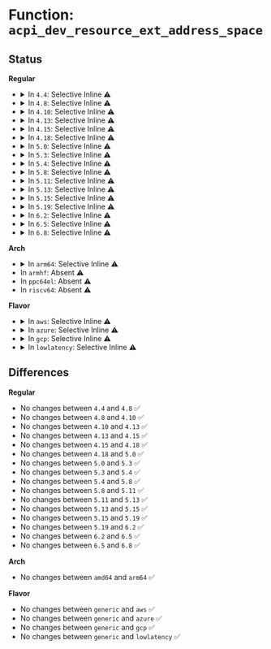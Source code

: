 # Function: <code>acpi_dev_resource_ext_address_space</code>

## Status
<b>Regular</b>
<ul>
<li>
<details>
<summary>In <code>4.4</code>: Selective Inline ⚠️</summary>

```c
bool acpi_dev_resource_ext_address_space(struct acpi_resource *ares, struct resource_win *win);
```

**Collision:** Unique Global

**Inline:** Selective

**Transformation:** False

**Instances:**

```
In drivers/acpi/resource.c (ffffffff81481c72)
Location: drivers/acpi/resource.c:299
Inline: True
Direct callers:
  - drivers/pnp/pnpacpi/rsparser.c:pnpacpi_allocated_resource
```
**Symbols:**

```
ffffffff81481c72-ffffffff81481ca0: acpi_dev_resource_ext_address_space (STB_GLOBAL)
```
</details>
</li>
<li>
<details>
<summary>In <code>4.8</code>: Selective Inline ⚠️</summary>

```c
bool acpi_dev_resource_ext_address_space(struct acpi_resource *ares, struct resource_win *win);
```

**Collision:** Unique Global

**Inline:** Selective

**Transformation:** False

**Instances:**

```
In drivers/acpi/resource.c (ffffffff814d0761)
Location: drivers/acpi/resource.c:312
Inline: True
Direct callers:
  - drivers/pnp/pnpacpi/rsparser.c:pnpacpi_allocated_resource
```
**Symbols:**

```
ffffffff814d0761-ffffffff814d078f: acpi_dev_resource_ext_address_space (STB_GLOBAL)
```
</details>
</li>
<li>
<details>
<summary>In <code>4.10</code>: Selective Inline ⚠️</summary>

```c
bool acpi_dev_resource_ext_address_space(struct acpi_resource *ares, struct resource_win *win);
```

**Collision:** Unique Global

**Inline:** Selective

**Transformation:** False

**Instances:**

```
In drivers/acpi/resource.c (ffffffff814f26cb)
Location: drivers/acpi/resource.c:325
Inline: True
Direct callers:
  - drivers/pnp/pnpacpi/rsparser.c:pnpacpi_allocated_resource
```
**Symbols:**

```
ffffffff814f26cb-ffffffff814f26f9: acpi_dev_resource_ext_address_space (STB_GLOBAL)
```
</details>
</li>
<li>
<details>
<summary>In <code>4.13</code>: Selective Inline ⚠️</summary>

```c
bool acpi_dev_resource_ext_address_space(struct acpi_resource *ares, struct resource_win *win);
```

**Collision:** Unique Global

**Inline:** Selective

**Transformation:** False

**Instances:**

```
In drivers/acpi/resource.c (ffffffff81500695)
Location: drivers/acpi/resource.c:325
Inline: True
Direct callers:
  - drivers/acpi/ioapic.c:setup_res
  - drivers/pnp/pnpacpi/rsparser.c:pnpacpi_allocated_resource
```
**Symbols:**

```
ffffffff81500720-ffffffff81500751: acpi_dev_resource_ext_address_space (STB_GLOBAL)
```
</details>
</li>
<li>
<details>
<summary>In <code>4.15</code>: Selective Inline ⚠️</summary>

```c
bool acpi_dev_resource_ext_address_space(struct acpi_resource *ares, struct resource_win *win);
```

**Collision:** Unique Global

**Inline:** Selective

**Transformation:** False

**Instances:**

```
In drivers/acpi/resource.c (ffffffff815429c9)
Location: drivers/acpi/resource.c:325
Inline: True
Inline callers:
  - drivers/acpi/resource.c:is_memory
Direct callers:
  - drivers/acpi/ioapic.c:setup_res
  - drivers/pnp/pnpacpi/rsparser.c:pnpacpi_allocated_resource
```
**Symbols:**

```
ffffffff81542920-ffffffff81542951: acpi_dev_resource_ext_address_space (STB_GLOBAL)
```
</details>
</li>
<li>
<details>
<summary>In <code>4.18</code>: Selective Inline ⚠️</summary>

```c
bool acpi_dev_resource_ext_address_space(struct acpi_resource *ares, struct resource_win *win);
```

**Collision:** Unique Global

**Inline:** Selective

**Transformation:** False

**Instances:**

```
In drivers/acpi/resource.c (ffffffff81578919)
Location: drivers/acpi/resource.c:325
Inline: True
Inline callers:
  - drivers/acpi/resource.c:is_memory
Direct callers:
  - drivers/acpi/ioapic.c:setup_res
  - drivers/pnp/pnpacpi/rsparser.c:pnpacpi_allocated_resource
```
**Symbols:**

```
ffffffff81578870-ffffffff815788a1: acpi_dev_resource_ext_address_space (STB_GLOBAL)
```
</details>
</li>
<li>
<details>
<summary>In <code>5.0</code>: Selective Inline ⚠️</summary>

```c
bool acpi_dev_resource_ext_address_space(struct acpi_resource *ares, struct resource_win *win);
```

**Collision:** Unique Global

**Inline:** Selective

**Transformation:** False

**Instances:**

```
In drivers/acpi/resource.c (ffffffff81590589)
Location: drivers/acpi/resource.c:325
Inline: True
Inline callers:
  - drivers/acpi/resource.c:is_memory
  - drivers/acpi/resource.c:is_memory
Direct callers:
  - drivers/acpi/ioapic.c:setup_res
  - drivers/pnp/pnpacpi/rsparser.c:pnpacpi_allocated_resource
```
**Symbols:**

```
ffffffff815904e0-ffffffff81590511: acpi_dev_resource_ext_address_space (STB_GLOBAL)
```
</details>
</li>
<li>
<details>
<summary>In <code>5.3</code>: Selective Inline ⚠️</summary>

```c
bool acpi_dev_resource_ext_address_space(struct acpi_resource *ares, struct resource_win *win);
```

**Collision:** Unique Global

**Inline:** Selective

**Transformation:** False

**Instances:**

```
In drivers/acpi/resource.c (ffffffff815c1359)
Location: drivers/acpi/resource.c:317
Inline: True
Inline callers:
  - drivers/acpi/resource.c:is_memory
  - drivers/acpi/resource.c:is_memory
Direct callers:
  - drivers/acpi/ioapic.c:setup_res
  - drivers/pnp/pnpacpi/rsparser.c:pnpacpi_allocated_resource
```
**Symbols:**

```
ffffffff815c12c0-ffffffff815c12ee: acpi_dev_resource_ext_address_space (STB_GLOBAL)
```
</details>
</li>
<li>
<details>
<summary>In <code>5.4</code>: Selective Inline ⚠️</summary>

```c
bool acpi_dev_resource_ext_address_space(struct acpi_resource *ares, struct resource_win *win);
```

**Collision:** Unique Global

**Inline:** Selective

**Transformation:** False

**Instances:**

```
In drivers/acpi/resource.c (ffffffff815e2619)
Location: drivers/acpi/resource.c:317
Inline: True
Inline callers:
  - drivers/acpi/resource.c:is_memory
  - drivers/acpi/resource.c:is_memory
Direct callers:
  - drivers/acpi/ioapic.c:setup_res
  - drivers/pnp/pnpacpi/rsparser.c:pnpacpi_allocated_resource
```
**Symbols:**

```
ffffffff815e2580-ffffffff815e25ae: acpi_dev_resource_ext_address_space (STB_GLOBAL)
```
</details>
</li>
<li>
<details>
<summary>In <code>5.8</code>: Selective Inline ⚠️</summary>

```c
bool acpi_dev_resource_ext_address_space(struct acpi_resource *ares, struct resource_win *win);
```

**Collision:** Unique Global

**Inline:** Selective

**Transformation:** False

**Instances:**

```
In drivers/acpi/resource.c (ffffffff8168d479)
Location: drivers/acpi/resource.c:317
Inline: True
Inline callers:
  - drivers/acpi/resource.c:is_memory
  - drivers/acpi/resource.c:is_memory
Direct callers:
  - drivers/acpi/ioapic.c:setup_res
  - drivers/pnp/pnpacpi/rsparser.c:pnpacpi_allocated_resource
```
**Symbols:**

```
ffffffff8168d3e0-ffffffff8168d40e: acpi_dev_resource_ext_address_space (STB_GLOBAL)
```
</details>
</li>
<li>
<details>
<summary>In <code>5.11</code>: Selective Inline ⚠️</summary>

```c
bool acpi_dev_resource_ext_address_space(struct acpi_resource *ares, struct resource_win *win);
```

**Collision:** Unique Global

**Inline:** Selective

**Transformation:** False

**Instances:**

```
In drivers/acpi/resource.c (ffffffff816ab179)
Location: drivers/acpi/resource.c:317
Inline: True
Inline callers:
  - drivers/acpi/resource.c:is_memory
  - drivers/acpi/resource.c:is_memory
Direct callers:
  - drivers/acpi/ioapic.c:setup_res
  - drivers/pnp/pnpacpi/rsparser.c:pnpacpi_allocated_resource
```
**Symbols:**

```
ffffffff816ab0e0-ffffffff816ab10e: acpi_dev_resource_ext_address_space (STB_GLOBAL)
```
</details>
</li>
<li>
<details>
<summary>In <code>5.13</code>: Selective Inline ⚠️</summary>

```c
bool acpi_dev_resource_ext_address_space(struct acpi_resource *ares, struct resource_win *win);
```

**Collision:** Unique Global

**Inline:** Selective

**Transformation:** False

**Instances:**

```
In drivers/acpi/resource.c (ffffffff8168d9d9)
Location: drivers/acpi/resource.c:318
Inline: True
Inline callers:
  - drivers/acpi/resource.c:is_memory
  - drivers/acpi/resource.c:is_memory
Direct callers:
  - drivers/acpi/ioapic.c:setup_res
  - drivers/pnp/pnpacpi/rsparser.c:pnpacpi_allocated_resource
```
**Symbols:**

```
ffffffff8168d940-ffffffff8168d96e: acpi_dev_resource_ext_address_space (STB_GLOBAL)
```
</details>
</li>
<li>
<details>
<summary>In <code>5.15</code>: Selective Inline ⚠️</summary>

```c
bool acpi_dev_resource_ext_address_space(struct acpi_resource *ares, struct resource_win *win);
```

**Collision:** Unique Global

**Inline:** Selective

**Transformation:** False

**Instances:**

```
In drivers/acpi/resource.c (ffffffff81703209)
Location: drivers/acpi/resource.c:318
Inline: True
Inline callers:
  - drivers/acpi/resource.c:is_memory
  - drivers/acpi/resource.c:is_memory
Direct callers:
  - drivers/acpi/ioapic.c:setup_res
  - drivers/pnp/pnpacpi/rsparser.c:pnpacpi_allocated_resource
```
**Symbols:**

```
ffffffff81703170-ffffffff8170319e: acpi_dev_resource_ext_address_space (STB_GLOBAL)
```
</details>
</li>
<li>
<details>
<summary>In <code>5.19</code>: Selective Inline ⚠️</summary>

```c
bool acpi_dev_resource_ext_address_space(struct acpi_resource *ares, struct resource_win *win);
```

**Collision:** Unique Global

**Inline:** Selective

**Transformation:** False

**Instances:**

```
In drivers/acpi/resource.c (ffffffff818311c5)
Location: drivers/acpi/resource.c:318
Inline: True
Inline callers:
  - drivers/acpi/resource.c:is_memory
  - drivers/acpi/resource.c:is_memory
  - drivers/acpi/resource.c:acpi_dev_process_resource
  - drivers/acpi/resource.c:acpi_dev_process_resource
Direct callers:
  - drivers/acpi/ioapic.c:setup_res
  - drivers/pnp/pnpacpi/rsparser.c:pnpacpi_allocated_resource
```
**Symbols:**

```
ffffffff81831100-ffffffff81831142: acpi_dev_resource_ext_address_space (STB_GLOBAL)
```
</details>
</li>
<li>
<details>
<summary>In <code>6.2</code>: Selective Inline ⚠️</summary>

```c
bool acpi_dev_resource_ext_address_space(struct acpi_resource *ares, struct resource_win *win);
```

**Collision:** Unique Global

**Inline:** Selective

**Transformation:** False

**Instances:**

```
In drivers/acpi/resource.c (ffffffff819642a1)
Location: drivers/acpi/resource.c:318
Inline: True
Inline callers:
  - drivers/acpi/resource.c:is_memory
  - drivers/acpi/resource.c:is_memory
  - drivers/acpi/resource.c:acpi_dev_process_resource
  - drivers/acpi/resource.c:acpi_dev_process_resource
Direct callers:
  - drivers/acpi/ioapic.c:setup_res
  - drivers/pnp/pnpacpi/rsparser.c:pnpacpi_allocated_resource
```
**Symbols:**

```
ffffffff819641b0-ffffffff819641f2: acpi_dev_resource_ext_address_space (STB_GLOBAL)
```
</details>
</li>
<li>
<details>
<summary>In <code>6.5</code>: Selective Inline ⚠️</summary>

```c
bool acpi_dev_resource_ext_address_space(struct acpi_resource *ares, struct resource_win *win);
```

**Collision:** Unique Global

**Inline:** Selective

**Transformation:** False

**Instances:**

```
In drivers/acpi/resource.c (ffffffff819aa731)
Location: drivers/acpi/resource.c:318
Inline: True
Inline callers:
  - drivers/acpi/resource.c:is_memory
  - drivers/acpi/resource.c:is_memory
  - drivers/acpi/resource.c:acpi_dev_process_resource
  - drivers/acpi/resource.c:acpi_dev_process_resource
Direct callers:
  - drivers/acpi/ioapic.c:setup_res
  - drivers/pnp/pnpacpi/rsparser.c:pnpacpi_allocated_resource
```
**Symbols:**

```
ffffffff819aa640-ffffffff819aa682: acpi_dev_resource_ext_address_space (STB_GLOBAL)
```
</details>
</li>
<li>
<details>
<summary>In <code>6.8</code>: Selective Inline ⚠️</summary>

```c
bool acpi_dev_resource_ext_address_space(struct acpi_resource *ares, struct resource_win *win);
```

**Collision:** Unique Global

**Inline:** Selective

**Transformation:** False

**Instances:**

```
In drivers/acpi/resource.c (ffffffff819f49c1)
Location: drivers/acpi/resource.c:318
Inline: True
Inline callers:
  - drivers/acpi/resource.c:is_memory
  - drivers/acpi/resource.c:is_memory
  - drivers/acpi/resource.c:acpi_dev_process_resource
  - drivers/acpi/resource.c:acpi_dev_process_resource
Direct callers:
  - drivers/acpi/ioapic.c:setup_res
  - drivers/pnp/pnpacpi/rsparser.c:pnpacpi_allocated_resource
```
**Symbols:**

```
ffffffff819f48d0-ffffffff819f4912: acpi_dev_resource_ext_address_space (STB_GLOBAL)
```
</details>
</li>
</ul>
<b>Arch</b>
<ul>
<li>
<details>
<summary>In <code>arm64</code>: Selective Inline ⚠️</summary>

```c
bool acpi_dev_resource_ext_address_space(struct acpi_resource *ares, struct resource_win *win);
```

**Collision:** Unique Global

**Inline:** Selective

**Transformation:** False

**Instances:**

```
In drivers/acpi/resource.c (ffff80001076f088)
Location: drivers/acpi/resource.c:317
Inline: True
Inline callers:
  - drivers/acpi/resource.c:is_memory
  - drivers/acpi/resource.c:is_memory
Direct callers:
  - drivers/pnp/pnpacpi/rsparser.c:pnpacpi_allocated_resource
```
**Symbols:**

```
ffff80001076efa0-ffff80001076effc: acpi_dev_resource_ext_address_space (STB_GLOBAL)
```
</details>
</li>
<li>
In <code>armhf</code>: Absent ⚠️
</li>
<li>
In <code>ppc64el</code>: Absent ⚠️
</li>
<li>
In <code>riscv64</code>: Absent ⚠️
</li>
</ul>
<b>Flavor</b>
<ul>
<li>
<details>
<summary>In <code>aws</code>: Selective Inline ⚠️</summary>

```c
bool acpi_dev_resource_ext_address_space(struct acpi_resource *ares, struct resource_win *win);
```

**Collision:** Unique Global

**Inline:** Selective

**Transformation:** False

**Instances:**

```
In drivers/acpi/resource.c (ffffffff815d48d9)
Location: drivers/acpi/resource.c:317
Inline: True
Inline callers:
  - drivers/acpi/resource.c:is_memory
  - drivers/acpi/resource.c:is_memory
Direct callers:
  - drivers/acpi/ioapic.c:setup_res
  - drivers/pnp/pnpacpi/rsparser.c:pnpacpi_allocated_resource
```
**Symbols:**

```
ffffffff815d4840-ffffffff815d486e: acpi_dev_resource_ext_address_space (STB_GLOBAL)
```
</details>
</li>
<li>
<details>
<summary>In <code>azure</code>: Selective Inline ⚠️</summary>

```c
bool acpi_dev_resource_ext_address_space(struct acpi_resource *ares, struct resource_win *win);
```

**Collision:** Unique Global

**Inline:** Selective

**Transformation:** False

**Instances:**

```
In drivers/acpi/resource.c (ffffffff815be499)
Location: drivers/acpi/resource.c:317
Inline: True
Inline callers:
  - drivers/acpi/resource.c:is_memory
  - drivers/acpi/resource.c:is_memory
Direct callers:
  - drivers/acpi/ioapic.c:setup_res
  - drivers/pnp/pnpacpi/rsparser.c:pnpacpi_allocated_resource
```
**Symbols:**

```
ffffffff815be400-ffffffff815be42e: acpi_dev_resource_ext_address_space (STB_GLOBAL)
```
</details>
</li>
<li>
<details>
<summary>In <code>gcp</code>: Selective Inline ⚠️</summary>

```c
bool acpi_dev_resource_ext_address_space(struct acpi_resource *ares, struct resource_win *win);
```

**Collision:** Unique Global

**Inline:** Selective

**Transformation:** False

**Instances:**

```
In drivers/acpi/resource.c (ffffffff815d68f9)
Location: drivers/acpi/resource.c:317
Inline: True
Inline callers:
  - drivers/acpi/resource.c:is_memory
  - drivers/acpi/resource.c:is_memory
Direct callers:
  - drivers/acpi/ioapic.c:setup_res
  - drivers/pnp/pnpacpi/rsparser.c:pnpacpi_allocated_resource
```
**Symbols:**

```
ffffffff815d6860-ffffffff815d688e: acpi_dev_resource_ext_address_space (STB_GLOBAL)
```
</details>
</li>
<li>
<details>
<summary>In <code>lowlatency</code>: Selective Inline ⚠️</summary>

```c
bool acpi_dev_resource_ext_address_space(struct acpi_resource *ares, struct resource_win *win);
```

**Collision:** Unique Global

**Inline:** Selective

**Transformation:** False

**Instances:**

```
In drivers/acpi/resource.c (ffffffff815f07b9)
Location: drivers/acpi/resource.c:317
Inline: True
Inline callers:
  - drivers/acpi/resource.c:is_memory
  - drivers/acpi/resource.c:is_memory
Direct callers:
  - drivers/acpi/ioapic.c:setup_res
  - drivers/pnp/pnpacpi/rsparser.c:pnpacpi_allocated_resource
```
**Symbols:**

```
ffffffff815f0720-ffffffff815f074e: acpi_dev_resource_ext_address_space (STB_GLOBAL)
```
</details>
</li>
</ul>

## Differences
<b>Regular</b>
<ul>
<li>
No changes between <code>4.4</code> and <code>4.8</code> ✅
</li>
<li>
No changes between <code>4.8</code> and <code>4.10</code> ✅
</li>
<li>
No changes between <code>4.10</code> and <code>4.13</code> ✅
</li>
<li>
No changes between <code>4.13</code> and <code>4.15</code> ✅
</li>
<li>
No changes between <code>4.15</code> and <code>4.18</code> ✅
</li>
<li>
No changes between <code>4.18</code> and <code>5.0</code> ✅
</li>
<li>
No changes between <code>5.0</code> and <code>5.3</code> ✅
</li>
<li>
No changes between <code>5.3</code> and <code>5.4</code> ✅
</li>
<li>
No changes between <code>5.4</code> and <code>5.8</code> ✅
</li>
<li>
No changes between <code>5.8</code> and <code>5.11</code> ✅
</li>
<li>
No changes between <code>5.11</code> and <code>5.13</code> ✅
</li>
<li>
No changes between <code>5.13</code> and <code>5.15</code> ✅
</li>
<li>
No changes between <code>5.15</code> and <code>5.19</code> ✅
</li>
<li>
No changes between <code>5.19</code> and <code>6.2</code> ✅
</li>
<li>
No changes between <code>6.2</code> and <code>6.5</code> ✅
</li>
<li>
No changes between <code>6.5</code> and <code>6.8</code> ✅
</li>
</ul>
<b>Arch</b>
<ul>
<li>
No changes between <code>amd64</code> and <code>arm64</code> ✅
</li>
</ul>
<b>Flavor</b>
<ul>
<li>
No changes between <code>generic</code> and <code>aws</code> ✅
</li>
<li>
No changes between <code>generic</code> and <code>azure</code> ✅
</li>
<li>
No changes between <code>generic</code> and <code>gcp</code> ✅
</li>
<li>
No changes between <code>generic</code> and <code>lowlatency</code> ✅
</li>
</ul>

